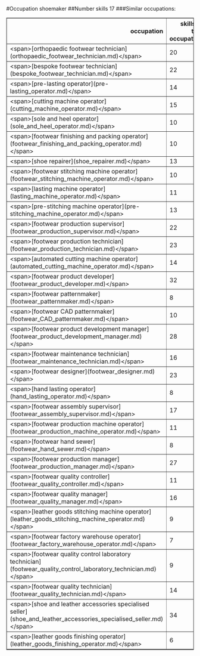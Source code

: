 #Occupation shoemaker
##Number skills 17
###Similar occupations:
<table border="1" class="dataframe">
  <thead>
    <tr style="text-align: right;">
      <th>occupation</th>
      <th>skills in this occupation</th>
      <th>skills that match shoemaker</th>
      <th>percentage match with shoemaker</th>
      <th>skills not in shoemaker</th>
    </tr>
  </thead>
  <tbody>
    <tr>
      <td>&lt;span&gt;[orthopaedic footwear technician](orthopaedic_footwear_technician.md)&lt;/span&gt;</td>
      <td>20</td>
      <td>17</td>
      <td>1.000000</td>
      <td>3</td>
    </tr>
    <tr>
      <td>&lt;span&gt;[bespoke footwear technician](bespoke_footwear_technician.md)&lt;/span&gt;</td>
      <td>22</td>
      <td>16</td>
      <td>0.941176</td>
      <td>6</td>
    </tr>
    <tr>
      <td>&lt;span&gt;[pre-lasting operator](pre-lasting_operator.md)&lt;/span&gt;</td>
      <td>14</td>
      <td>10</td>
      <td>0.588235</td>
      <td>4</td>
    </tr>
    <tr>
      <td>&lt;span&gt;[cutting machine operator](cutting_machine_operator.md)&lt;/span&gt;</td>
      <td>15</td>
      <td>9</td>
      <td>0.529412</td>
      <td>6</td>
    </tr>
    <tr>
      <td>&lt;span&gt;[sole and heel operator](sole_and_heel_operator.md)&lt;/span&gt;</td>
      <td>10</td>
      <td>8</td>
      <td>0.470588</td>
      <td>2</td>
    </tr>
    <tr>
      <td>&lt;span&gt;[footwear finishing and packing operator](footwear_finishing_and_packing_operator.md)&lt;/span&gt;</td>
      <td>10</td>
      <td>8</td>
      <td>0.470588</td>
      <td>2</td>
    </tr>
    <tr>
      <td>&lt;span&gt;[shoe repairer](shoe_repairer.md)&lt;/span&gt;</td>
      <td>13</td>
      <td>8</td>
      <td>0.470588</td>
      <td>5</td>
    </tr>
    <tr>
      <td>&lt;span&gt;[footwear stitching machine operator](footwear_stitching_machine_operator.md)&lt;/span&gt;</td>
      <td>10</td>
      <td>8</td>
      <td>0.470588</td>
      <td>2</td>
    </tr>
    <tr>
      <td>&lt;span&gt;[lasting machine operator](lasting_machine_operator.md)&lt;/span&gt;</td>
      <td>11</td>
      <td>8</td>
      <td>0.470588</td>
      <td>3</td>
    </tr>
    <tr>
      <td>&lt;span&gt;[pre-stitching machine operator](pre-stitching_machine_operator.md)&lt;/span&gt;</td>
      <td>13</td>
      <td>7</td>
      <td>0.411765</td>
      <td>6</td>
    </tr>
    <tr>
      <td>&lt;span&gt;[footwear production supervisor](footwear_production_supervisor.md)&lt;/span&gt;</td>
      <td>22</td>
      <td>7</td>
      <td>0.411765</td>
      <td>15</td>
    </tr>
    <tr>
      <td>&lt;span&gt;[footwear production technician](footwear_production_technician.md)&lt;/span&gt;</td>
      <td>23</td>
      <td>7</td>
      <td>0.411765</td>
      <td>16</td>
    </tr>
    <tr>
      <td>&lt;span&gt;[automated cutting machine operator](automated_cutting_machine_operator.md)&lt;/span&gt;</td>
      <td>14</td>
      <td>7</td>
      <td>0.411765</td>
      <td>7</td>
    </tr>
    <tr>
      <td>&lt;span&gt;[footwear product developer](footwear_product_developer.md)&lt;/span&gt;</td>
      <td>32</td>
      <td>6</td>
      <td>0.352941</td>
      <td>26</td>
    </tr>
    <tr>
      <td>&lt;span&gt;[footwear patternmaker](footwear_patternmaker.md)&lt;/span&gt;</td>
      <td>8</td>
      <td>6</td>
      <td>0.352941</td>
      <td>2</td>
    </tr>
    <tr>
      <td>&lt;span&gt;[footwear CAD patternmaker](footwear_CAD_patternmaker.md)&lt;/span&gt;</td>
      <td>10</td>
      <td>6</td>
      <td>0.352941</td>
      <td>4</td>
    </tr>
    <tr>
      <td>&lt;span&gt;[footwear product development manager](footwear_product_development_manager.md)&lt;/span&gt;</td>
      <td>28</td>
      <td>6</td>
      <td>0.352941</td>
      <td>22</td>
    </tr>
    <tr>
      <td>&lt;span&gt;[footwear maintenance technician](footwear_maintenance_technician.md)&lt;/span&gt;</td>
      <td>16</td>
      <td>6</td>
      <td>0.352941</td>
      <td>10</td>
    </tr>
    <tr>
      <td>&lt;span&gt;[footwear designer](footwear_designer.md)&lt;/span&gt;</td>
      <td>23</td>
      <td>6</td>
      <td>0.352941</td>
      <td>17</td>
    </tr>
    <tr>
      <td>&lt;span&gt;[hand lasting operator](hand_lasting_operator.md)&lt;/span&gt;</td>
      <td>8</td>
      <td>6</td>
      <td>0.352941</td>
      <td>2</td>
    </tr>
    <tr>
      <td>&lt;span&gt;[footwear assembly supervisor](footwear_assembly_supervisor.md)&lt;/span&gt;</td>
      <td>17</td>
      <td>6</td>
      <td>0.352941</td>
      <td>11</td>
    </tr>
    <tr>
      <td>&lt;span&gt;[footwear production machine operator](footwear_production_machine_operator.md)&lt;/span&gt;</td>
      <td>11</td>
      <td>5</td>
      <td>0.294118</td>
      <td>6</td>
    </tr>
    <tr>
      <td>&lt;span&gt;[footwear hand sewer](footwear_hand_sewer.md)&lt;/span&gt;</td>
      <td>8</td>
      <td>5</td>
      <td>0.294118</td>
      <td>3</td>
    </tr>
    <tr>
      <td>&lt;span&gt;[footwear production manager](footwear_production_manager.md)&lt;/span&gt;</td>
      <td>27</td>
      <td>5</td>
      <td>0.294118</td>
      <td>22</td>
    </tr>
    <tr>
      <td>&lt;span&gt;[footwear quality controller](footwear_quality_controller.md)&lt;/span&gt;</td>
      <td>11</td>
      <td>4</td>
      <td>0.235294</td>
      <td>7</td>
    </tr>
    <tr>
      <td>&lt;span&gt;[footwear quality manager](footwear_quality_manager.md)&lt;/span&gt;</td>
      <td>16</td>
      <td>4</td>
      <td>0.235294</td>
      <td>12</td>
    </tr>
    <tr>
      <td>&lt;span&gt;[leather goods stitching machine operator](leather_goods_stitching_machine_operator.md)&lt;/span&gt;</td>
      <td>9</td>
      <td>4</td>
      <td>0.235294</td>
      <td>5</td>
    </tr>
    <tr>
      <td>&lt;span&gt;[footwear factory warehouse operator](footwear_factory_warehouse_operator.md)&lt;/span&gt;</td>
      <td>7</td>
      <td>4</td>
      <td>0.235294</td>
      <td>3</td>
    </tr>
    <tr>
      <td>&lt;span&gt;[footwear quality control laboratory technician](footwear_quality_control_laboratory_technician.md)&lt;/span&gt;</td>
      <td>9</td>
      <td>4</td>
      <td>0.235294</td>
      <td>5</td>
    </tr>
    <tr>
      <td>&lt;span&gt;[footwear quality technician](footwear_quality_technician.md)&lt;/span&gt;</td>
      <td>14</td>
      <td>4</td>
      <td>0.235294</td>
      <td>10</td>
    </tr>
    <tr>
      <td>&lt;span&gt;[shoe and leather accessories specialised seller](shoe_and_leather_accessories_specialised_seller.md)&lt;/span&gt;</td>
      <td>34</td>
      <td>2</td>
      <td>0.117647</td>
      <td>32</td>
    </tr>
    <tr>
      <td>&lt;span&gt;[leather goods finishing operator](leather_goods_finishing_operator.md)&lt;/span&gt;</td>
      <td>6</td>
      <td>2</td>
      <td>0.117647</td>
      <td>4</td>
    </tr>
  </tbody>
</table>
